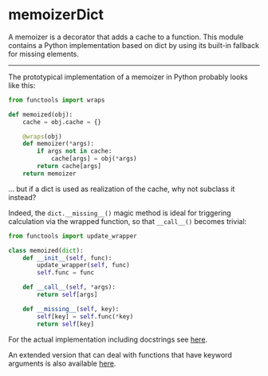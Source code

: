 # memoizerDict
A memoizer is a decorator that adds a cache to a function.
This module contains a Python implementation based on dict by using its built-in fallback for missing elements.

---

The prototypical implementation of a memoizer in Python probably looks like this:

```python
from functools import wraps

def memoized(obj):
    cache = obj.cache = {}

    @wraps(obj)
    def memoizer(*args):
        if args not in cache:
            cache[args] = obj(*args)
        return cache[args]
    return memoizer
```

... but if a dict is used as realization of the cache, why not subclass it instead?

Indeed, the `dict.__missing__()` magic method is ideal for triggering calculation via the wrapped function, so that `__call__()` becomes trivial:

```python
from functools import update_wrapper

class memoized(dict):
    def __init__(self, func):
        update_wrapper(self, func)
        self.func = func

    def __call__(self, *args):
        return self[args]

    def __missing__(self, key):
        self[key] = self.func(*key)
        return self[key]
```

For the actual implementation including docstrings see [here](memodict.py).

An extended version that can deal with functions that have keyword arguments is also available [here](memodictkw.py).
